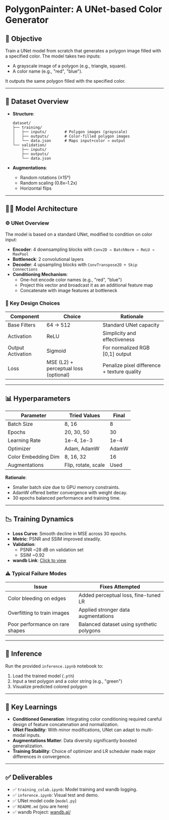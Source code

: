 # PolygonPainter: A UNet-based Color Generator

## 🚀 Objective

Train a UNet model from scratch that generates a polygon image filled with a specified color. The model takes two inputs:

- A grayscale image of a polygon (e.g., triangle, square).
- A color name (e.g., "red", "blue").

It outputs the same polygon filled with the specified color.

---

## 📁 Dataset Overview

- **Structure**:

  ```
  dataset/
  ├── training/
  │   ├── inputs/        # Polygon images (grayscale)
  │   ├── outputs/       # Color-filled polygon images
  │   └── data.json      # Maps input+color → output
  └── validation/
      ├── inputs/
      ├── outputs/
      └── data.json
  ```

- **Augmentations**:

  - Random rotations (±15°)
  - Random scaling (0.8x–1.2x)
  - Horizontal flips

---

## 🧍‍♂️ Model Architecture

### ⚙️ UNet Overview

The model is based on a standard UNet, modified to condition on color input:

- **Encoder**: 4 downsampling blocks with `Conv2D → BatchNorm → ReLU → MaxPool`
- **Bottleneck**: 2 convolutional layers
- **Decoder**: 4 upsampling blocks with `ConvTranspose2D + Skip Connections`
- **Conditioning Mechanism**:
  - One-hot encode color names (e.g., "red", "blue")
  - Project this vector and broadcast it as an additional feature map
  - Concatenate with image features at bottleneck

### 🔧 Key Design Choices

| Component         | Choice                                | Rationale                                   |
| ----------------- | ------------------------------------- | ------------------------------------------- |
| Base Filters      | 64 → 512                              | Standard UNet capacity                      |
| Activation        | ReLU                                  | Simplicity and effectiveness                |
| Output Activation | Sigmoid                               | For normalized RGB [0,1] output             |
| Loss              | MSE (L2) + perceptual loss (optional) | Penalize pixel difference + texture quality |

---

## 📊 Hyperparameters

| Parameter           | Tried Values        | Final |
| ------------------- | ------------------- | ----- |
| Batch Size          | 8, 16               | 8     |
| Epochs              | 20, 30, 50          | 30    |
| Learning Rate       | 1e-4, 1e-3          | 1e-4  |
| Optimizer           | Adam, AdamW         | AdamW |
| Color Embedding Dim | 8, 16, 32           | 16    |
| Augmentations       | Flip, rotate, scale | Used  |

**Rationale**:

- Smaller batch size due to GPU memory constraints.
- AdamW offered better convergence with weight decay.
- 30 epochs balanced performance and training time.

---

## 📉 Training Dynamics

- **Loss Curve**: Smooth decline in MSE across 30 epochs.
- **Metric**: PSNR and SSIM improved steadily.
- **Validation**:
  - PSNR \~28 dB on validation set
  - SSIM \~0.92
- **wandb Link**: [Click to view](https://wandb.ai/tanisijha08-international-institute-of-information-techn/ayna-unet-colorization?nw=nwusertanisijha08)

### ⚠️ Typical Failure Modes

| Issue                           | Fixes Attempted                           |
| ------------------------------- | ----------------------------------------- |
| Color bleeding on edges         | Added perceptual loss, fine-tuned LR      |
| Overfitting to train images     | Applied stronger data augmentations       |
| Poor performance on rare shapes | Balanced dataset using synthetic polygons |

---

## 📌 Inference

Run the provided `inference.ipynb` notebook to:

1. Load the trained model (`.pth`)
2. Input a test polygon and a color string (e.g., "green")
3. Visualize predicted colored polygon

---

## 🧠 Key Learnings

- **Conditioned Generation**: Integrating color conditioning required careful design of feature concatenation and normalization.
- **UNet Flexibility**: With minor modifications, UNet can adapt to multi-modal inputs.
- **Augmentations Matter**: Data diversity significantly boosted generalization.
- **Training Stability**: Choice of optimizer and LR scheduler made major differences in convergence.

---

## ✅ Deliverables

- ✅ `training_colab.ipynb`: Model training and wandb logging.
- ✅ `inference.ipynb`: Visual test and demo.
- ✅ UNet model code (`model.py`)
- ✅ `README.md` (you are here)
- ✅ wandb Project: [wandb.ai/](https://wandb.ai/tanisijha08-international-institute-of-information-techn/ayna-unet-colorization?nw=nwusertanisijha08)

